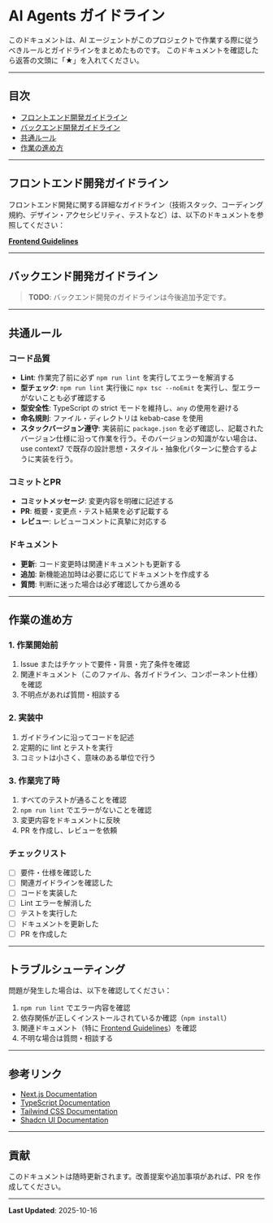 # AI Agents ガイドライン

このドキュメントは、AI エージェントがこのプロジェクトで作業する際に従うべきルールとガイドラインをまとめたものです。
このドキュメントを確認したら返答の文頭に「★」を入れてください。

---

## 目次

- [フロントエンド開発ガイドライン](#フロントエンド開発ガイドライン)
- [バックエンド開発ガイドライン](#バックエンド開発ガイドライン)
- [共通ルール](#共通ルール)
- [作業の進め方](#作業の進め方)

---

## フロントエンド開発ガイドライン

フロントエンド開発に関する詳細なガイドライン（技術スタック、コーディング規約、デザイン・アクセシビリティ、テストなど）は、以下のドキュメントを参照してください：

**[Frontend Guidelines](./docs/frontend-guidelines.md)**

---

## バックエンド開発ガイドライン

> **TODO**: バックエンド開発のガイドラインは今後追加予定です。

---

## 共通ルール

### コード品質
- **Lint**: 作業完了前に必ず `npm run lint` を実行してエラーを解消する
- **型チェック**: `npm run lint` 実行後に `npx tsc --noEmit` を実行し、型エラーがないことも必ず確認する
- **型安全性**: TypeScript の strict モードを維持し、`any` の使用を避ける
- **命名規則**: ファイル・ディレクトリは kebab-case を使用
- **スタックバージョン遵守**: 実装前に `package.json` を必ず確認し、記載されたバージョン仕様に沿って作業を行う。そのバージョンの知識がない場合は、use context7 で既存の設計思想・スタイル・抽象化パターンに整合するように実装を行う。

### コミットとPR
- **コミットメッセージ**: 変更内容を明確に記述する
- **PR**: 概要・変更点・テスト結果を必ず記載する
- **レビュー**: レビューコメントに真摯に対応する

### ドキュメント
- **更新**: コード変更時は関連ドキュメントも更新する
- **追加**: 新機能追加時は必要に応じてドキュメントを作成する
- **質問**: 判断に迷った場合は必ず確認してから進める

---

## 作業の進め方

### 1. 作業開始前
1. Issue またはチケットで要件・背景・完了条件を確認
2. 関連ドキュメント（このファイル、各ガイドライン、コンポーネント仕様）を確認
3. 不明点があれば質問・相談する

### 2. 実装中
1. ガイドラインに沿ってコードを記述
2. 定期的に lint とテストを実行
3. コミットは小さく、意味のある単位で行う

### 3. 作業完了時
1. すべてのテストが通ることを確認
2. `npm run lint` でエラーがないことを確認
3. 変更内容をドキュメントに反映
4. PR を作成し、レビューを依頼

### チェックリスト
- [ ] 要件・仕様を確認した
- [ ] 関連ガイドラインを確認した
- [ ] コードを実装した
- [ ] Lint エラーを解消した
- [ ] テストを実行した
- [ ] ドキュメントを更新した
- [ ] PR を作成した

---

## トラブルシューティング

問題が発生した場合は、以下を確認してください：

1. `npm run lint` でエラー内容を確認
2. 依存関係が正しくインストールされているか確認（`npm install`）
3. 関連ドキュメント（特に [Frontend Guidelines](./docs/frontend-guidelines.md)）を確認
4. 不明な場合は質問・相談する

---

## 参考リンク

- [Next.js Documentation](https://nextjs.org/docs)
- [TypeScript Documentation](https://www.typescriptlang.org/docs/)
- [Tailwind CSS Documentation](https://tailwindcss.com/docs)
- [Shadcn UI Documentation](https://ui.shadcn.com/docs)

---

## 貢献

このドキュメントは随時更新されます。改善提案や追加事項があれば、PR を作成してください。

---

**Last Updated**: 2025-10-16

